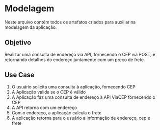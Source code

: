 # Modelagem

Neste arquivo contém todos os artefatos criados para auxiliar na modelagem da aplicação.

## Objetivo

Realizar uma consulta de endereço via API, fornecendo o CEP via POST, e retornando detalhes do endereço juntamente com um preço de frete.

## Use Case

1. O usuário solicita uma consulta à aplicação, fornecendo CEP
2. A Aplicação valida se o CEP é válido
3. A Aplicação faz uma consulta de endereço à API ViaCEP fornecendo o CEP
4. A API retorna com um endereço
5. Com o endereço, a aplicação calcula o frete
6. A aplicação retorna para o usuário a informação de endereço, cep e frete
